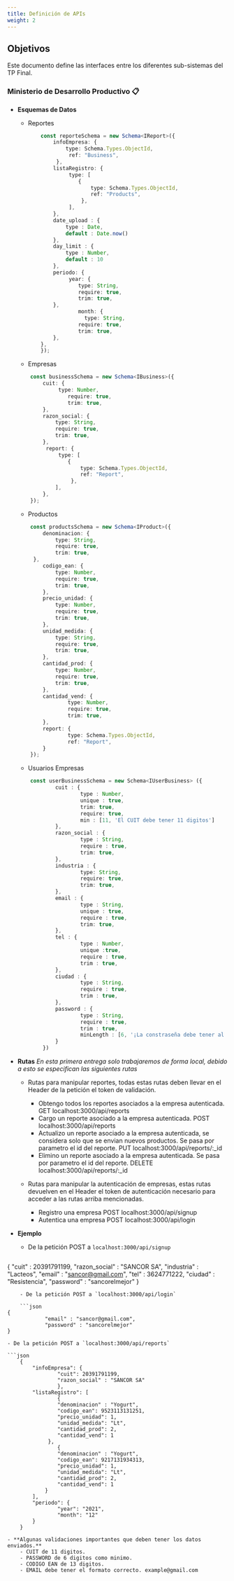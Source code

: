 ```yaml
---
title: Definición de APIs
weight: 2
---
```


## Objetivos

Este documento define las interfaces entre los diferentes sub-sistemas del TP Final.


### Ministerio de Desarrollo Productivo 📋
* **Esquemas de Datos**
	- Reportes
	
		```typescript
			const reporteSchema = new Schema<IReport>({
  				infoEmpresa: {
    				type: Schema.Types.ObjectId,
   					 ref: "Business",
 				 },
  				listaRegistro: {
   					 type: [
      					{
        					type: Schema.Types.ObjectId,
        					ref: "Products",
     					 },
   					 ],
  				},
  				date_upload : {
      				type : Date,
      				default : Date.now()
  				},
  				day_limit : {
      				type : Number,
      				default : 10
  				},
  				periodo: {
   					 year: {
      					type: String,
      					require: true,
      					trim: true,
    			},
    					month: {
						  type: String,
      					require: true,
      					trim: true,
    			},
  			},
			});
		```
	- Empresas 
	
	```typescript
		const businessSchema = new Schema<IBusiness>({
  			cuit: {
   				 type: Number,
    				require: true,
    				trim: true,
  			},
  			razon_social: {
    			type: String,
    			require: true,
    			trim: true,
  			},
 			 report: {
   				 type: [
      				{
        				type: Schema.Types.ObjectId,
        				ref: "Report",
     				 },
    			],
  			},
		});
	```
	- Productos 
	
	```typescript
	  	const productsSchema = new Schema<IProduct>({
    		denominacion: {
      			type: String,
      			require: true,
      			trim: true,
   		 },
    		codigo_ean: {
      			type: Number,
      			require: true,
      			trim: true,
    		},
    		precio_unidad: {
      			type: Number,
      			require: true,
      			trim: true,
    		},
    		unidad_medida: {
      			type: String,
      			require: true,
      			trim: true,
    		},
    		cantidad_prod: {
      			type: Number,
      			require: true,
      			trim: true,
    		},
    		cantidad_vend: {
        			type: Number,
        			require: true,
        			trim: true,
      		},
      		report: {
        			type: Schema.Types.ObjectId,
        			ref: "Report",
      		}
  		});
	```
	- Usuarios Empresas 
	
	```typescript
		const userBusinessSchema = new Schema<IUserBusiness> ({
    			cuit : {
        				type : Number,
        				unique : true,
        				trim: true,
        				require: true,
        				min : [11, 'El CUIT debe tener 11 digitos']
    			},
    			razon_social : {
        				type : String,
        				require : true,
        				trim: true,
    			},
    			industria : {
        				type: String,
        				require: true,
        				trim: true,
    			},
    			email : {
        				type : String,
        				unique : true,
        				require : true,
        				trim: true,
    			},
    			tel : {
        				type : Number,
        				unique :true,
        				require : true,
        				trim : true,
    			},
    			ciudad : {
        				type : String,
        				require : true,
        				trim : true,
    			},
    			password : {
        				type : String,
        				require : true,
        				trim : true,
        				minLength : [6, '¡La constraseña debe tener al menos 6 caracteres!']
    			}
			})
	```
	
- **Rutas**
	_En esta primera entrega solo trabajaremos de forma local, debido a esto se especifican las siguientes rutas_
	- Rutas para manipular reportes, todas estas rutas deben llevar en el Header de la petición el token de validación.
	
		- Obtengo todos los reportes asociados a la empresa autenticada.
				GET localhost:3000/api/reports
		- Cargo un reporte asociado a la empresa autenticada.
				POST localhost:3000/api/reports
		- Actualizo un reporte asociado a la empresa autenticada, se considera solo que se envian nuevos productos. Se pasa por parametro el id del reporte.
				PUT localhost:3000/api/reports/:_id
		- Elimino un reporte asociado a la empresa autenticada. Se pasa por parametro el id del reporte.
				DELETE localhost:3000/api/reports/:_id
	- Rutas para manipular la autenticación de empresas, estas rutas devuelven en el Header el token de autenticación necesario para acceder a las rutas arriba mencionadas. 
	
		- Registro una empresa
				POST localhost:3000/api/signup
		- Autentica una empresa
				POST localhost:3000/api/login
				
- **Ejemplo**

	- De la petición POST a `localhost:3000/api/signup`
	
		```json
{
    		"cuit" : 20391791199,
    		"razon_social" : "SANCOR SA",
    		"industria" : "Lacteos",
    		"email" : "sancor@gmail.com", 
    		"tel" : 3624771222,
    		"ciudad" : "Resistencia",
    		"password" : "sancorelmejor"
		}
```
	- De la petición POST a `localhost:3000/api/login`
	
	```json
{
    		"email" : "sancor@gmail.com",
    		"password" : "sancorelmejor"
}
```
	- De la petición POST a `localhost:3000/api/reports`
	
	```json
		{
  			"infoEmpresa": {
    				"cuit": 20391791199,
    				"razon_social" : "SANCOR SA"
  					},
  			"listaRegistro": [
    				{
      				"denominacion" : "Yogurt",
      				"codigo_ean": 9523113131251,
      				"precio_unidad": 1,
      				"unidad_medida": "Lt",
      				"cantidad_prod": 2,
      				"cantidad_vend": 1
   				 }, 
    				{
      				"denominacion" : "Yogurt",
      				"codigo_ean": 9217131934313,
      				"precio_unidad": 1,
      				"unidad_medida": "Lt",
      				"cantidad_prod": 2,
      				"cantidad_vend": 1
    			}
  			],
  			"periodo": {
    				"year": "2021",
    				"month": "12"
  			}
		}
```
- **Algunas validaciones importantes que deben tener los datos enviados.**
	- CUIT de 11 digitos.
	- PASSWORD de 6 digitos como minimo.
	- CODIGO EAN de 13 digitos.
	- EMAIL debe tener el formato correcto. example@gmail.com
